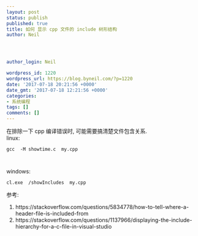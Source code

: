 ```yaml
---
layout: post
status: publish
published: true
title: 如何 显示 cpp 文件的 include 树形结构
author: Neil




author_login: Neil

wordpress_id: 1220
wordpress_url: https://blog.byneil.com/?p=1220
date: '2017-07-18 20:21:56 +0000'
date_gmt: '2017-07-18 12:21:56 +0000'
categories:
- 系统编程
tags: []
comments: []
---
```

<p>在排除一下 cpp 编译错误时, 可能需要搞清楚文件包含关系.<br />
linux:</p>
<pre class="line-numbers prism-highlight" data-start="1"><code class="language-sh">gcc  -M showtime.c  my.cpp

</code></pre>
<p>windows:</p>
<pre class="line-numbers prism-highlight" data-start="1"><code class="language-sh">cl.exe  /showIncludes  my.cpp
</code></pre>
<p>参考:</p>
<ol>
<li>https://stackoverflow.com/questions/5834778/how-to-tell-where-a-header-file-is-included-from</li>
<li>https://stackoverflow.com/questions/1137966/displaying-the-include-hierarchy-for-a-c-file-in-visual-studio</li>
</ol>

